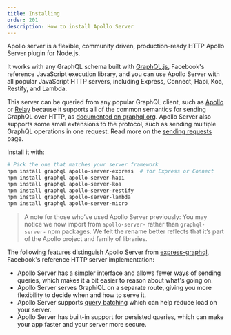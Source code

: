 ```yaml
---
title: Installing
order: 201
description: How to install Apollo Server
---
```


Apollo server is a flexible, community driven, production-ready HTTP Apollo Server plugin for Node.js.

It works with any GraphQL schema built with [GraphQL.js](https://github.com/graphql/graphql-js), Facebook's reference JavaScript execution library, and you can use Apollo Server with all popular JavaScript HTTP servers, including Express, Connect, Hapi, Koa, Restify, and Lambda.

This server can be queried from any popular GraphQL client, such as [Apollo](http://dev.apollodata.com) or [Relay](https://facebook.github.io/relay) because it supports all of the common semantics for sending GraphQL over HTTP, as [documented on graphql.org](http://graphql.org/learn/serving-over-http/). Apollo Server also supports some small extensions to the protocol, such as sending multiple GraphQL operations in one request. Read more on the [sending requests](/tools/apollo-server/requests.html) page.

Install it with:

```bash
# Pick the one that matches your server framework
npm install graphql apollo-server-express  # for Express or Connect
npm install graphql apollo-server-hapi
npm install graphql apollo-server-koa
npm install graphql apollo-server-restify
npm install graphql apollo-server-lambda
npm install graphql apollo-server-micro
```

> A note for those who’ve used Apollo Server previously: You may notice we now import from `apollo-server-` rather than `graphql-server-` npm packages. We felt the rename better reflects that it’s part of the Apollo project and family of libraries.

The following features distinguish Apollo Server from [express-graphql](https://github.com/graphql/express-graphql), Facebook's reference HTTP server implementation:

- Apollo Server has a simpler interface and allows fewer ways of sending queries, which makes it a bit easier to reason about what's going on.
- Apollo Server serves GraphiQL on a separate route, giving you more flexibility to decide when and how to serve it.
- Apollo Server supports [query batching](https://medium.com/apollo-stack/query-batching-in-apollo-63acfd859862) which can help reduce load on your server.
- Apollo Server has built-in support for persisted queries, which can make your app faster and your server more secure.
